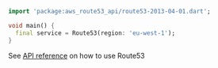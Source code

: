 ```dart
import 'package:aws_route53_api/route53-2013-04-01.dart';

void main() {
  final service = Route53(region: 'eu-west-1');
}
```

See [API reference](https://pub.dev/documentation/aws_route53_api/latest/route53-2013-04-01/Route53-class.html) on how to use Route53
